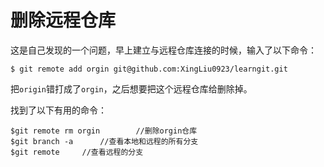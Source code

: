 # 删除远程仓库

这是自己发现的一个问题，早上建立与远程仓库连接的时候，输入了以下命令：

```$ git remote add orgin git@github.com:XingLiu0923/learngit.git```

把`origin`错打成了`orgin`，之后想要把这个远程仓库给删除掉。

找到了以下有用的命令：

```shell
$git remote rm orgin		//删除orgin仓库
$git branch -a		//查看本地和远程的所有分支
$git remote		//查看远程的分支

```

